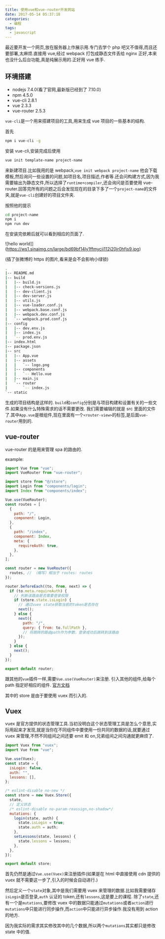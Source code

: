 ```yaml
---
title: 使用vue和vue-router开发网站
date: 2017-05-14 05:37:18
categories:
  - 编程
tags:
  - javascript
---
```


最近要开发一个网页,放在服务器上作展示用.专门去学个 php 吧又不值得,而且还要部署,太麻烦.直接用 vue,经过 webpack 打包成静态文件丢给 nginx 正好,本来也没什么后台功能,真是纯展示用的.正好用 vue 练手.

<!-- more -->

## 环境搭建

- nodejs 7.4.0(看了官网,最新版已经到了 7.10.0)
- npm 4.5.0
- vue-cli 2.8.1
- vue 2.3.3
- vue-router 2.5.3

`vue-cli`是一个用来搭建项目的工具,用来生成 vue 项目的一些基本的结构.

首先

```bash
npm i vue-cli -g
```

安装 vue-cli,安装完成后使用

```bash
vue init template-name project-name
```

来新建项目.比如我用的是 webpack,`vue init webpack project-name`
他会下载模板,然后询问一些设置的问题,如项目名,项目描述,作者等.还会问构建方式,因为我需要输出为静态文件,所以选择了`runtime+compiler`,还会询问是否要使用 vue-router.回答完所有的问题之后会发现现在的目录下多了一个`project-name`的文件夹,就是`vue-cli`创建好的项目文件夹.

按照他的提示

```bash
cd project-name
npm i
npm run dev
```

在安装完依赖后就可以看到相应的页面了.

![hello world]](https://ws1.sinaimg.cn/large/bd69bf14ly1ffmycii112j20jr0hfjs9.jpg)

(插了张微博的 https 的图片,看来是会不会影响小绿锁)

```bash
.
|-- README.md
|-- build
|   |-- build.js
|   |-- check-versions.js
|   |-- dev-client.js
|   |-- dev-server.js
|   |-- utils.js
|   |-- vue-loader.conf.js
|   |-- webpack.base.conf.js
|   |-- webpack.dev.conf.js
|   `-- webpack.prod.conf.js
|-- config
|   |-- dev.env.js
|   |-- index.js
|   `-- prod.env.js
|-- index.html
|-- package.json
|-- src
|   |-- App.vue
|   |-- assets
|   |   `-- logo.png
|   |-- components
|   |   `-- Hello.vue
|   |-- main.js
|   `-- router
|       `-- index.js
`-- static
```

生成的项目结构是这样的.
`build`和`config`分别是与项目构建和设置有关的一些文件.如果没有什么特殊需求的话不需要更改.
我们需要编辑的就是 src 里面的文件了.其中`App.vue`是根组件,现在里面有一个`<router-view>`的标签,是后面`vue-router`用到的.

## vue-router

vue-router 的是用来管理 spa 的路由的.

example:

```javascript
import Vue from "vue";
import VueRouter from "vue-router";

import store from "@/store";
import Login from "components/login";
import Index from "components/index";

Vue.use(VueRouter);
const routes = [
  {
    path: "/",
    component: Login,
  },
  {
    path: "/index",
    component: Index,
    meta: {
      requireAuth: true,
    },
  },
];

const router = new VueRouter({
  routes, // （缩写）相当于 routes: routes
});

router.beforeEach((to, from, next) => {
  if (to.meta.requireAuth) {
    // 判断该路由是否需要登录权限
    if (store.state.isLogin) {
      // 通过vuex state获取当前的token是否存在
      next();
    } else {
      next({
        path: "/",
        query: { from: to.fullPath },
        // 将跳转的路由path作为参数，登录成功后跳转到该路由
      });
    }
  } else {
    next();
  }
});

export default router;
```

跟其他的`vue`插件一样,需要`Vue.use(VueRouter)`来注册.
引入其他的组件,给每个 path 指定好相应的组件.
[官方文档](https://router.vuejs.org/zh-cn/)

其中的 store 是由于要使用 vuex 而引入的.

## Vuex

vuex 是官方提供的状态管理工具.当初没明白这个状态管理工具是怎么个意思,实际用起来才发现,就是当你在不同组件中要使用一份共同的数据的话,就要通过 vuex 来管理,不然不同组间之间还要 emit 和 on,兄弟组间之间沟通就更麻烦了.

```javascript
import Vuex from "vuex";
import Vue from "vue";

Vue.use(Vuex);
const state = {
  isLogin: false,
  auth: "",
  lessons: [],
};

/* eslint-disable no-new */
const store = new Vuex.Store({
  state,
  // 定义状态
  /* eslint-disable no-param-reassign,no-shadow*/
  mutations: {
    login(state, auth) {
      state.isLogin = true;
      state.auth = auth;
    },
    setLessons(state, lessons) {
      state.lessons = lessons;
    },
  },
});

export default store;
```

首先仍然是通过`Vue.use(Vuex)`来注册插件(如果是在 html 中直接使用 cdn 提供的 vuex 就不需要这一步了,引入的时候会自动进行.)

然后定义一个`state`对象,其中是我们需要用 vuex 来管理的数据.比如我需要储存`isLogin`是否登录,`auth` 认证的 token,还有`lessons`,这是要上的课程.
除了`state`,还有一个是`mutations`,要修改 vuex 中的数据只能通过`mutations`或者`action`进行`mutations`中只能进行同步操作,而`action`中只能进行异步操作.我没有用到 action 的地方.

因为我实际的需求其实修改其中的几个数据,所以两个`mutations`其实都只是修改 state 中的值.
